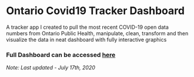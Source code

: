 # Ontario Covid19 Tracker Dashboard
A tracker app I created to pull the most recent COVID-19 open data numbers from Ontario Public Health, manipulate, clean, transform and then visualize the data in neat dashboard with fully interactive graphics 

### Full Dashboard can be accessed [here](https://rpubs.com/PatrickSch/640919)
*Note: Last updated - July 17th, 2020* 
